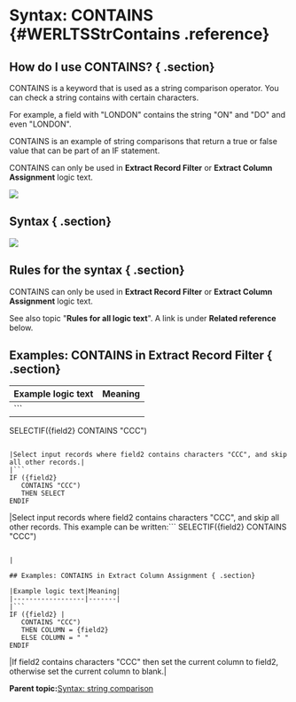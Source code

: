 # Syntax: CONTAINS {#WERLTSStrContains .reference}

## How do I use CONTAINS? { .section}

CONTAINS is a keyword that is used as a string comparison operator. You can check a string contains with certain characters.

For example, a field with "LONDON" contains the string "ON" and "DO" and even "LONDON".

CONTAINS is an example of string comparisons that return a true or false value that can be part of an IF statement.

CONTAINS can only be used in **Extract Record Filter** or **Extract Column Assignment** logic text.

![](images/LTZZ_Syntax_legend.gif)

## Syntax { .section}

![](images/LTSStr_CONTAINS_01.gif)

## Rules for the syntax { .section}

CONTAINS can only be used in **Extract Record Filter** or **Extract Column Assignment** logic text.

See also topic "**Rules for all logic text**". A link is under **Related reference** below.

## Examples: CONTAINS in Extract Record Filter { .section}

|Example logic text|Meaning|
|------------------|-------|
|```
SELECTIF({field2} 
        CONTAINS "CCC")
```

|Select input records where field2 contains characters "CCC", and skip all other records.|
|```
IF ({field2} 
   CONTAINS "CCC")
   THEN SELECT
ENDIF
```

|Select input records where field2 contains characters "CCC", and skip all other records. This example can be written:```
SELECTIF({field2} CONTAINS "CCC")
```

|

## Examples: CONTAINS in Extract Column Assignment { .section}

|Example logic text|Meaning|
|------------------|-------|
|```
IF ({field2} |
   CONTAINS "CCC")
   THEN COLUMN = {field2}
   ELSE COLUMN = " "
ENDIF
```

|If field2 contains characters "CCC" then set the current column to field2, otherwise set the current column to blank.|

**Parent topic:**[Syntax: string comparison](../html/WERLTSStrAAStrComp.md)

